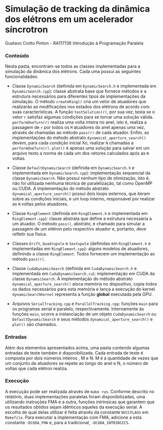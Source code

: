 # Simulação de tracking da dinâmica dos elétrons em um acelerador síncrotron

Gustavo Ciotto Pinton - RA117136
Introdução à Programação Paralela

### Conteúdo

Nesta pasta, encontram-se todos as classes implementadas para a simulação da dinâmica dos elétrons. Cada uma possui as seguintes funcionalidades:

- Classe `DynamicSearch` (definida em `DynamicSearch.h` e implementada em `DynamicSearch.cpp`): classe abstrata base que fornece métodos e a estrutura necessários para diferentes tipos de implementações da simulação. O método `createRing()` cria um vetor de atuadores que realizarão as modificações nos estados dos elétrons de acordo com suas características. A função `testSolution(r)`, por sua vez, testa se o vetor `r` satisfaz algumas condições para se tornar uma solução válida. `performOneTurn(r)` realiza uma volta inteira no anel, isto é, realiza a passagem de `r` por todos os `M` atuadores do anel apenas uma vez, através de chamadas ao método `pass(r)` de cada atuador. Enfim, as implementações do método abstrato `dynamical_aperture_search()` devem, para cada condição inicial Xo, realizar `N` chamadas a `performOneTurn(r)`. `plot()` é apenas uma solução para salvar em um arquivo texto a norma de cada um dos vetores calculados após as `N` voltas.

- Classe `DefaultDynamicSearch` (definida em `DynamicSearch.h` e implementada em `DynamicSearch.cpp`): implementação sequencial da classe `DynamicSearch`. Não possui nenhum tipo de otimização, isto é, não foi utilizada nenhuma técnica de paralelização, tal como OpenMP ou CUDA. A implementação do método abstrato `dynamical_aperture_search()` possui dois loops externos, que iteram sobre as condições iniciais, e um loop interno, responsável por realizar as `N` voltas pelos atuadores.

- Classe `RingElement` (definida em `RingElement.h` e implementada em `RingElement.cpp`): classe abstrata que define a estrutura necessária a um atuador. O método `pass()`, abstrato, é chamado para simular a passagem de um elétron pelo respectivo atuador e, portanto, deve refletir sua física.

- Classes `Drift`, `Quadrupole` e `Sextupole` (definidas em `RingElement.h` e implementadas em `RingElement.cpp`): alguns modelos de atuadores, definindo a classe `RingElement`. Todos fornecem um implementação ao método `pass(r)`.

- Classe `CudaDynamicSearch` (definida em `CudaDynamicSearch.h` e implementada em `CudaDynamicSearch.cu`): implementação em CUDA da classe `DynamicSearch`. A implementação do método abstrato `dynamical_aperture_search()` aloca memória no dispositivo, copia todos os dados necessários para esta memória e lança a execução do kernel. `dynamicSearchKernel` representa a função __global__ executada pela GPU.

- Arquivos `SerialTracking.cpp` e `ParallelTracking.cpp`: funções `main` para os programas serial e paralelo, respectivamente. Internamente às funções `main`, ocorre a instanciação de um objeto `CudaDynamicSearch` ou `DefaultDynamicSearch` e seus métodos `dynamical_aperture_search()` e `plot()` são chamados.

### Entradas

Além dos elementos apresentados acima, uma pasta contendo algumas entradas de teste também é disponibilizada. Cada entrada de teste é composta por dois números inteiros
, M e N. M é a quantidade de vezes que um conjunto de atuadores se repete ao longo do anel e N, o número de voltas que cada elétron realiza.

### Execução

A execução pode ser realizada através de `make run`. Conforme descrito no relatório, duas implementações paralelas foram disponibilizadas, uma utilizando instruções FMA e a outra, funções intrínsicas que garantem que os resultados obtidos sejam idênticos aqueles da execução serial. A escolha de qual delas utilizar é feita através da constante `NVCCFLAGS` em `Makefile`. Para executar a implementação com FMA, adicione a esta constante `-DCUDA_FMA` e, para a tradicional, `-DCUDA_INTRINSICS`.

